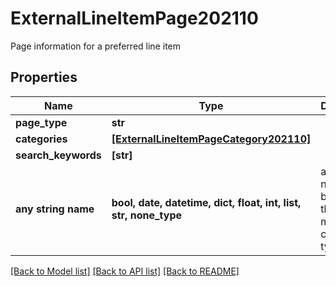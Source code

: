 # ExternalLineItemPage202110

Page information for a preferred line item

## Properties
Name | Type | Description | Notes
------------ | ------------- | ------------- | -------------
**page_type** | **str** |  | 
**categories** | [**[ExternalLineItemPageCategory202110]**](ExternalLineItemPageCategory202110.md) |  | [optional] 
**search_keywords** | **[str]** |  | [optional] 
**any string name** | **bool, date, datetime, dict, float, int, list, str, none_type** | any string name can be used but the value must be the correct type | [optional]

[[Back to Model list]](../README.md#documentation-for-models) [[Back to API list]](../README.md#documentation-for-api-endpoints) [[Back to README]](../README.md)


